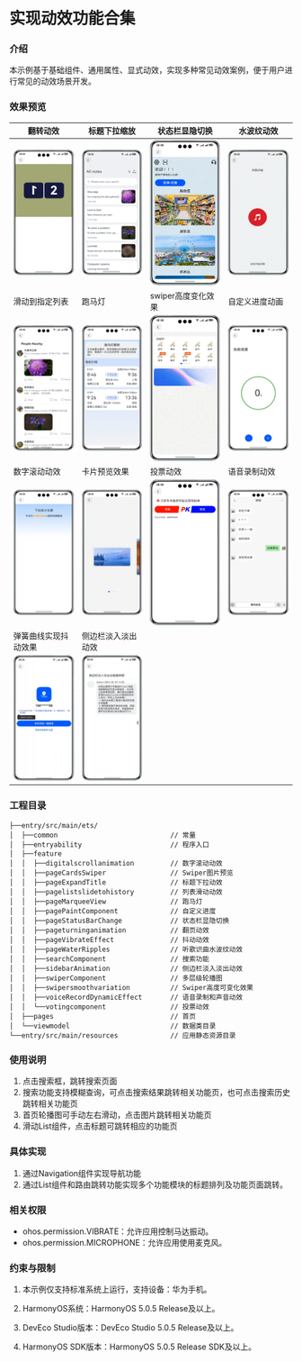 # 实现动效功能合集

### 介绍

本示例基于基础组件、通用属性、显式动效，实现多种常见动效案例，便于用户进行常见的动效场景开发。

### 效果预览


| 翻转动效                                           | 标题下拉缩放                                   | 状态栏显隐切换                                 | 水波纹动效                                                |
|------------------------------------------------|------------------------------------------|-----------------------------------------|------------------------------------------------------|
| ![image](screenshots/device/Flag.gif)          | ![image](screenshots/device/Drag.gif)    | ![image](screenshots/device/Hide.gif)   | ![image](screenshots/device/Water.gif)               |
| 滑动到指定列表                                        | 跑马灯                                      | swiper高度变化效果                            | 自定义进度动画                                              |
| ![image](screenshots/device/Move.gif)          | ![image](screenshots/device/Marquee.gif) | ![image](screenshots/device/Swiper.gif) | ![image](screenshots/device/Progress.gif)            |
| 数字滚动动效                                         | 卡片预览效果                                   | 投票动效                                    | 语音录制动效                                               |
| ![image](screenshots/device/Scroll.gif)        | ![image](screenshots/device/Preview.gif) | ![image](screenshots/device/Vote.gif)   | <img src="screenshots/device/Voice.gif" width="231"> |
| 弹簧曲线实现抖动效果                                     | 侧边栏淡入淡出动效                                |
| ![image](screenshots/device/VibrateEffect.gif) | ![image](screenshots/device/sidebar.gif) |

### 工程目录
```
├──entry/src/main/ets/
│  ├──common                            // 常量
│  ├──entryability                      // 程序入口
│  ├──feature
│  │  ├──digitalscrollanimation         // 数字滚动动效
│  │  ├──pageCardsSwiper                // Swiper图片预览
│  │  ├──pageExpandTitle                // 标题下拉动效
│  │  ├──pagelistslidetohistory         // 列表滑动动效
│  │  ├──pageMarqueeView                // 跑马灯
│  │  ├──pagePaintComponent             // 自定义进度
│  │  ├──pageStatusBarChange            // 状态栏显隐切换
│  │  ├──pageturninganimation           // 翻页动效
│  │  ├──pageVibrateEffect              // 抖动动效
│  │  ├──pageWaterRipples               // 听歌识曲水波纹动效
│  │  ├──searchComponent                // 搜索功能
│  │  ├──sidebarAnimation               // 侧边栏淡入淡出动效
│  │  ├──swiperComponent                // 多层级轮播图
│  │  ├──swipersmoothvariation          // Swiper高度可变化效果
│  │  ├──voiceRecordDynamicEffect       // 语音录制和声音动效
│  │  └──votingcomponent                // 投票动效
│  ├──pages                             // 首页 
│  └──viewmodel                         // 数据类目录
└──entry/src/main/resources             // 应用静态资源目录
```

### 使用说明

1. 点击搜索框，跳转搜索页面
2. 搜索功能支持模糊查询，可点击搜索结果跳转相关功能页，也可点击搜索历史跳转相关功能页
3. 首页轮播图可手动左右滑动，点击图片跳转相关功能页
4. 滑动List组件，点击标题可跳转相应的功能页

### 具体实现

1. 通过Navigation组件实现导航功能
2. 通过List组件和路由跳转功能实现多个功能模块的标题排列及功能页面跳转。

### 相关权限

- ohos.permission.VIBRATE：允许应用控制马达振动。
- ohos.permission.MICROPHONE：允许应用使用麦克风。

### 约束与限制

1. 本示例仅支持标准系统上运行，支持设备：华为手机。

2. HarmonyOS系统：HarmonyOS 5.0.5 Release及以上。

3. DevEco Studio版本：DevEco Studio 5.0.5 Release及以上。

4. HarmonyOS SDK版本：HarmonyOS 5.0.5 Release SDK及以上。
